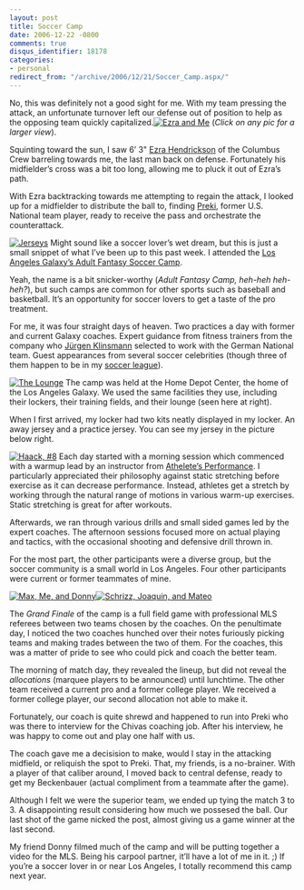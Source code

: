 ```yaml
---
layout: post
title: Soccer Camp
date: 2006-12-22 -0800
comments: true
disqus_identifier: 18178
categories:
- personal
redirect_from: "/archive/2006/12/21/Soccer_Camp.aspx/"
---
```


No, this was definitely not a good sight for me. With my team pressing
the attack, an unfortunate turnover left our defense out of position to
help as the opposing team quickly capitalized.[![Ezra and
Me](http://haacked.com/images/haacked_com/WindowsLiveWriter/SoccerCamp_12AE5/050_thumb.jpg)](http://haacked.com/images/haacked_com/WindowsLiveWriter/SoccerCamp_12AE5/050%5B2%5D.jpg)
(*Click on any pic for a larger view*).

Squinting toward the sun, I saw 6’ 3" [Ezra
Hendrickson](http://soccernet.espn.go.com/players/stats?id=36437&cc=5901 "Ezra Hendrickson")
of the Columbus Crew barreling towards me, the last man back on defense.
Fortunately his midfielder’s cross was a bit too long, allowing me to
pluck it out of Ezra’s path.

With Ezra backtracking towards me attempting to regain the attack, I
looked up for a midfielder to distribute the ball to, finding
[Preki](http://en.wikipedia.org/wiki/Preki "Preki on Wikipedia"), former
U.S. National team player, ready to receive the pass and orchestrate the
counterattack.

[![Jerseys](http://haacked.com/images/haacked_com/WindowsLiveWriter/SoccerCamp_12AE5/028_thumb%5B1%5D.jpg)](http://haacked.com/images/haacked_com/WindowsLiveWriter/SoccerCamp_12AE5/028%5B3%5D.jpg)
Might sound like a soccer lover’s wet dream, but this is just a small
snippet of what I’ve been up to this past week. I attended the [Los
Angeles Galaxy’s Adult Fantasy Soccer
Camp](http://web.mlsnet.com/t106/fans/events/adult_fantasy_camp/ "Galaxy Fantasy Camp").

Yeah, the name is a bit snicker-worthy (*Adult Fantasy Camp, heh-heh
heh-heh?*), but such camps are common for other sports such as baseball
and basketball. It’s an opportunity for soccer lovers to get a taste of
the pro treatment.

For me, it was four straight days of heaven. Two practices a day with
former and current Galaxy coaches. Expert guidance from fitness trainers
from the company who [Jürgen
Klinsmann](http://en.wikipedia.org/wiki/J%C3%BCrgen_Klinsmann "Jürgen Klinsmann")
selected to work with the German National team. Guest appearances from
several soccer celebrities (though three of them happen to be in my
[soccer
league](http://eteamz.active.com/olympicsl/index.cfm? "Olympic Soccer League")).

[![The
Lounge](http://haacked.com/images/haacked_com/WindowsLiveWriter/SoccerCamp_12AE5/035_thumb.jpg)](http://haacked.com/images/haacked_com/WindowsLiveWriter/SoccerCamp_12AE5/035%5B2%5D.jpg)
The camp was held at the Home Depot Center, the home of the Los Angeles
Galaxy. We used the same facilities they use, including their lockers,
their training fields, and their lounge (seen here at right).

When I first arrived, my locker had two kits neatly displayed in my
locker. An away jersey and a practice jersey. You can see my jersey in
the picture below right.

[![Haack,
\#8](http://haacked.com/images/haacked_com/WindowsLiveWriter/SoccerCamp_12AE5/027_thumb.jpg)](http://haacked.com/images/haacked_com/WindowsLiveWriter/SoccerCamp_12AE5/027%5B2%5D.jpg)
Each day started with a morning session which commenced with a warmup
lead by an instructor from [Athelete’s
Performance](http://www.athletesperformance.com/ "Athlete’s Performance").
I particularly appreciated their philosophy against static stretching
before exercise as it can decrease performance. Instead, athletes get a
stretch by working through the natural range of motions in various
warm-up exercises. Static stretching is great for after workouts.

Afterwards, we ran through various drills and small sided games led by
the expert coaches. The afternoon sessions focused more on actual
playing and tactics, with the occasional shooting and defensive drill
thrown in.

For the most part, the other participants were a diverse group, but the
soccer community is a small world in Los Angeles. Four other
participants were current or former teammates of mine.

[![Max, Me, and
Donny](http://haacked.com/images/haacked_com/WindowsLiveWriter/SoccerCamp_12AE5/034_thumb%5B1%5D.jpg)](http://haacked.com/images/haacked_com/WindowsLiveWriter/SoccerCamp_12AE5/034%5B3%5D.jpg)[![Schrizz,
Joaquin, and
Mateo](http://haacked.com/images/haacked_com/WindowsLiveWriter/SoccerCamp_12AE5/052_thumb%5B1%5D.jpg)](http://haacked.com/images/haacked_com/WindowsLiveWriter/SoccerCamp_12AE5/052%5B3%5D.jpg)

The *Grand Finale* of the camp is a full field game with professional
MLS referees between two teams chosen by the coaches. On the penultimate
day, I noticed the two coaches hunched over their notes furiously
picking teams and making trades between the two of them. For the
coaches, this was a matter of pride to see who could pick and coach the
better team.

The morning of match day, they revealed the lineup, but did not reveal
the *allocations* (marquee players to be announced) until lunchtime. The
other team received a current pro and a former college player. We
received a former college player, our second allocation not able to make
it.

Fortunately, our coach is quite shrewd and happened to run into Preki
who was there to interview for the Chivas coaching job. After his
interview, he was happy to come out and play one half with us.

The coach gave me a decisision to make, would I stay in the attacking
midfield, or reliquish the spot to Preki. That, my friends, is a
no-brainer. With a player of that caliber around, I moved back to
central defense, ready to get my Beckenbauer (actual compliment from a
teammate after the game).

Although I felt we were the superior team, we ended up tying the match 3
to 3. A disappointing result considering how much we possesed the ball.
Our last shot of the game nicked the post, almost giving us a game
winner at the last second.

My friend Donny filmed much of the camp and will be putting together a
video for the MLS. Being his carpool partner, it’ll have a lot of me in
it. ;) If you’re a soccer lover in or near Los Angeles, I totally
recommend this camp next year.

